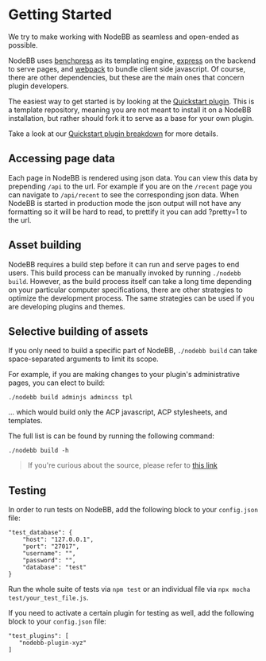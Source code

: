 # Getting Started

We try to make working with NodeBB as seamless and open-ended as possible.

NodeBB uses [benchpress](https://github.com/benchpressjs/benchpressjs) as its templating engine, [express](https://expressjs.org) on the backend to serve pages, and [webpack](https://webpack.js.org/) to bundle client side javascript. Of course, there are other dependencies, but these are the main ones that concern plugin developers.

The easiest way to get started is by looking at the [Quickstart plugin](https://github.com/nodebb/nodebb-plugin-quickstart). This is a template repository, meaning you are not meant to install it on a NodeBB installation, but rather should fork it to serve as a base for your own plugin.

Take a look at our [Quickstart plugin breakdown](./quickstart) for more details.

## Accessing page data

Each page in NodeBB is rendered using json data. You can view this data by prepending `/api` to the url. For example if you are on the `/recent` page you can navigate to `/api/recent` to see the corresponding json data. When NodeBB is started in production mode the json output will not have any formatting so it will be hard to read, to prettify it you can add ?pretty=1 to the url.

## Asset building

NodeBB requires a build step before it can run and serve pages to end users. This build process can be
manually invoked by running `./nodebb build`. However, as the build process itself can take a long time
depending on your particular computer specifications, there are other strategies to optimize the
development process. The same strategies can be used if you are developing plugins and themes.

## Selective building of assets

If you only need to build a specific part of NodeBB, `./nodebb build` can take space-separated arguments
to limit its scope.

For example, if you are making changes to your plugin's administrative pages, you can elect to build:

    ./nodebb build adminjs admincss tpl

... which would build only the ACP javascript, ACP stylesheets, and templates.

The full list is can be found by running the following command:

```shell
./nodebb build -h
```

> If you're curious about the source, please refer to [this link](https://github.com/NodeBB/NodeBB/blob/c44ddb10e7ef5b822781e7e6b6e4859d5edc223d/src/meta/aliases.js#L6-L21)

## Testing

In order to run tests on NodeBB, add the following block to your `config.json` file:

```
"test_database": {
    "host": "127.0.0.1",
    "port": "27017",
    "username": "",
    "password": "",
    "database": "test"
}
```

Run the whole suite of tests via `npm test` or an individual file via `npx mocha test/your_test_file.js`.

If you need to activate a certain plugin for testing as well, add the following block to your `config.json` file:

```
"test_plugins": [
   "nodebb-plugin-xyz"
]
```

